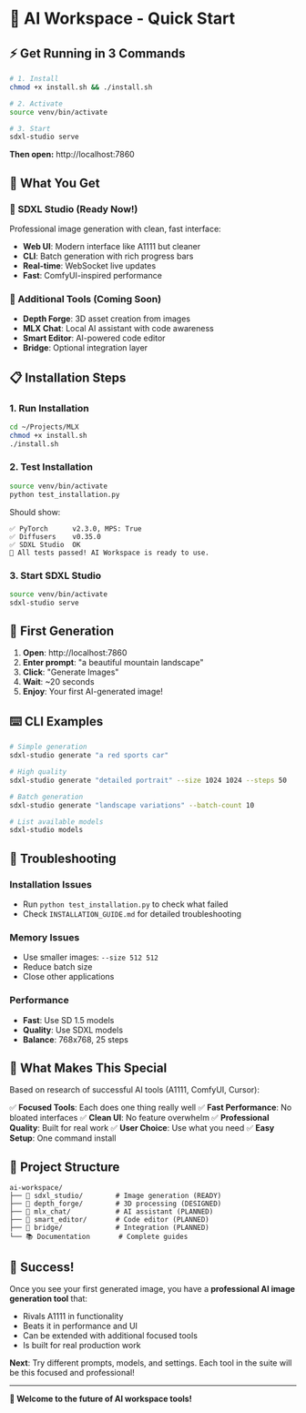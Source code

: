 # 🚀 AI Workspace - Quick Start

## ⚡ Get Running in 3 Commands

```bash
# 1. Install
chmod +x install.sh && ./install.sh

# 2. Activate
source venv/bin/activate

# 3. Start
sdxl-studio serve
```

**Then open:** http://localhost:7860

## 🎯 What You Get

### **🎨 SDXL Studio** (Ready Now!)
Professional image generation with clean, fast interface:

- **Web UI**: Modern interface like A1111 but cleaner
- **CLI**: Batch generation with rich progress bars
- **Real-time**: WebSocket live updates
- **Fast**: ComfyUI-inspired performance

### **🔺 Additional Tools** (Coming Soon)
- **Depth Forge**: 3D asset creation from images
- **MLX Chat**: Local AI assistant with code awareness
- **Smart Editor**: AI-powered code editor
- **Bridge**: Optional integration layer

## 📋 Installation Steps

### **1. Run Installation**
```bash
cd ~/Projects/MLX
chmod +x install.sh
./install.sh
```

### **2. Test Installation**
```bash
source venv/bin/activate
python test_installation.py
```

Should show:
```
✅ PyTorch      v2.3.0, MPS: True
✅ Diffusers    v0.35.0
✅ SDXL Studio  OK
🎉 All tests passed! AI Workspace is ready to use.
```

### **3. Start SDXL Studio**
```bash
source venv/bin/activate
sdxl-studio serve
```

## 🎨 First Generation

1. **Open**: http://localhost:7860
2. **Enter prompt**: "a beautiful mountain landscape"
3. **Click**: "Generate Images"
4. **Wait**: ~20 seconds
5. **Enjoy**: Your first AI-generated image!

## ⌨️ CLI Examples

```bash
# Simple generation
sdxl-studio generate "a red sports car"

# High quality
sdxl-studio generate "detailed portrait" --size 1024 1024 --steps 50

# Batch generation
sdxl-studio generate "landscape variations" --batch-count 10

# List available models
sdxl-studio models
```

## 🔧 Troubleshooting

### **Installation Issues**
- Run `python test_installation.py` to check what failed
- Check `INSTALLATION_GUIDE.md` for detailed troubleshooting

### **Memory Issues**
- Use smaller images: `--size 512 512`
- Reduce batch size
- Close other applications

### **Performance**
- **Fast**: Use SD 1.5 models
- **Quality**: Use SDXL models
- **Balance**: 768x768, 25 steps

## 🌟 What Makes This Special

Based on research of successful AI tools (A1111, ComfyUI, Cursor):

✅ **Focused Tools**: Each does one thing really well
✅ **Fast Performance**: No bloated interfaces
✅ **Clean UI**: No feature overwhelm
✅ **Professional Quality**: Built for real work
✅ **User Choice**: Use what you need
✅ **Easy Setup**: One command install

## 📁 Project Structure

```
ai-workspace/
├── 🎨 sdxl_studio/        # Image generation (READY)
├── 🔺 depth_forge/        # 3D processing (DESIGNED)
├── 💬 mlx_chat/           # AI assistant (PLANNED)
├── 📝 smart_editor/       # Code editor (PLANNED)
├── 🔗 bridge/             # Integration (PLANNED)
└── 📚 Documentation       # Complete guides
```

## 🎉 Success!

Once you see your first generated image, you have a **professional AI image generation tool** that:

- Rivals A1111 in functionality
- Beats it in performance and UI
- Can be extended with additional focused tools
- Is built for real production work

**Next**: Try different prompts, models, and settings. Each tool in the suite will be this focused and professional!

---

**🚀 Welcome to the future of AI workspace tools!**